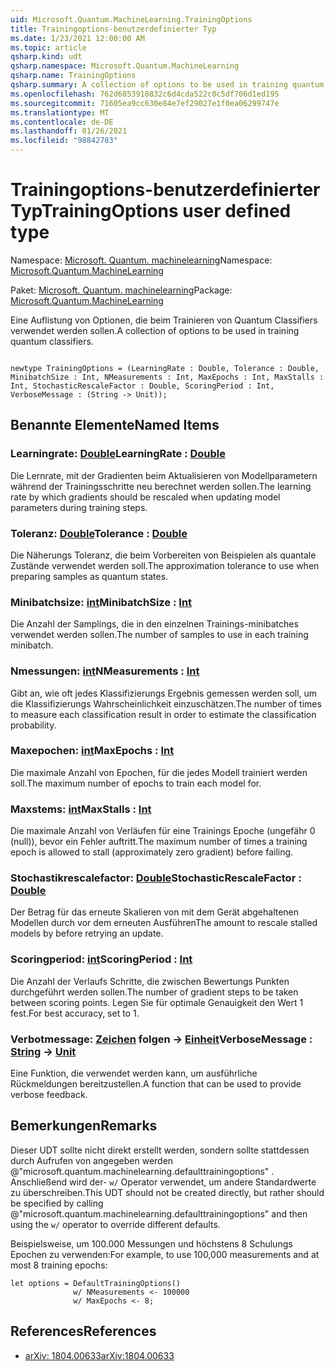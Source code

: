 ```yaml
---
uid: Microsoft.Quantum.MachineLearning.TrainingOptions
title: Trainingoptions-benutzerdefinierter Typ
ms.date: 1/23/2021 12:00:00 AM
ms.topic: article
qsharp.kind: udt
qsharp.namespace: Microsoft.Quantum.MachineLearning
qsharp.name: TrainingOptions
qsharp.summary: A collection of options to be used in training quantum classifiers.
ms.openlocfilehash: 762d6853910832c6d4cda522c0c5df706d1ed195
ms.sourcegitcommit: 71605ea9cc630e84e7ef29027e1f0ea06299747e
ms.translationtype: MT
ms.contentlocale: de-DE
ms.lasthandoff: 01/26/2021
ms.locfileid: "98842783"
---
```

# <a name="trainingoptions-user-defined-type"></a><span data-ttu-id="1d321-102">Trainingoptions-benutzerdefinierter Typ</span><span class="sxs-lookup"><span data-stu-id="1d321-102">TrainingOptions user defined type</span></span>

<span data-ttu-id="1d321-103">Namespace: [Microsoft. Quantum. machinelearning](xref:Microsoft.Quantum.MachineLearning)</span><span class="sxs-lookup"><span data-stu-id="1d321-103">Namespace: [Microsoft.Quantum.MachineLearning](xref:Microsoft.Quantum.MachineLearning)</span></span>

<span data-ttu-id="1d321-104">Paket: [Microsoft. Quantum. machinelearning](https://nuget.org/packages/Microsoft.Quantum.MachineLearning)</span><span class="sxs-lookup"><span data-stu-id="1d321-104">Package: [Microsoft.Quantum.MachineLearning](https://nuget.org/packages/Microsoft.Quantum.MachineLearning)</span></span>


<span data-ttu-id="1d321-105">Eine Auflistung von Optionen, die beim Trainieren von Quantum Classifiers verwendet werden sollen.</span><span class="sxs-lookup"><span data-stu-id="1d321-105">A collection of options to be used in training quantum classifiers.</span></span>

```qsharp

newtype TrainingOptions = (LearningRate : Double, Tolerance : Double, MinibatchSize : Int, NMeasurements : Int, MaxEpochs : Int, MaxStalls : Int, StochasticRescaleFactor : Double, ScoringPeriod : Int, VerboseMessage : (String -> Unit));
```



## <a name="named-items"></a><span data-ttu-id="1d321-106">Benannte Elemente</span><span class="sxs-lookup"><span data-stu-id="1d321-106">Named Items</span></span>

### <a name="learningrate--double"></a><span data-ttu-id="1d321-107">Learningrate: [Double](xref:microsoft.quantum.lang-ref.double)</span><span class="sxs-lookup"><span data-stu-id="1d321-107">LearningRate : [Double](xref:microsoft.quantum.lang-ref.double)</span></span>

<span data-ttu-id="1d321-108">Die Lernrate, mit der Gradienten beim Aktualisieren von Modellparametern während der Trainingsschritte neu berechnet werden sollen.</span><span class="sxs-lookup"><span data-stu-id="1d321-108">The learning rate by which gradients should be rescaled when updating model parameters during training steps.</span></span>
### <a name="tolerance--double"></a><span data-ttu-id="1d321-109">Toleranz: [Double](xref:microsoft.quantum.lang-ref.double)</span><span class="sxs-lookup"><span data-stu-id="1d321-109">Tolerance : [Double](xref:microsoft.quantum.lang-ref.double)</span></span>

<span data-ttu-id="1d321-110">Die Näherungs Toleranz, die beim Vorbereiten von Beispielen als quantale Zustände verwendet werden soll.</span><span class="sxs-lookup"><span data-stu-id="1d321-110">The approximation tolerance to use when preparing samples as quantum states.</span></span>
### <a name="minibatchsize--int"></a><span data-ttu-id="1d321-111">Minibatchsize: [int](xref:microsoft.quantum.lang-ref.int)</span><span class="sxs-lookup"><span data-stu-id="1d321-111">MinibatchSize : [Int](xref:microsoft.quantum.lang-ref.int)</span></span>

<span data-ttu-id="1d321-112">Die Anzahl der Samplings, die in den einzelnen Trainings-minibatches verwendet werden sollen.</span><span class="sxs-lookup"><span data-stu-id="1d321-112">The number of samples to use in each training minibatch.</span></span>
### <a name="nmeasurements--int"></a><span data-ttu-id="1d321-113">Nmessungen: [int](xref:microsoft.quantum.lang-ref.int)</span><span class="sxs-lookup"><span data-stu-id="1d321-113">NMeasurements : [Int](xref:microsoft.quantum.lang-ref.int)</span></span>

<span data-ttu-id="1d321-114">Gibt an, wie oft jedes Klassifizierungs Ergebnis gemessen werden soll, um die Klassifizierungs Wahrscheinlichkeit einzuschätzen.</span><span class="sxs-lookup"><span data-stu-id="1d321-114">The number of times to measure each classification result in order to estimate the classification probability.</span></span>
### <a name="maxepochs--int"></a><span data-ttu-id="1d321-115">Maxepochen: [int](xref:microsoft.quantum.lang-ref.int)</span><span class="sxs-lookup"><span data-stu-id="1d321-115">MaxEpochs : [Int](xref:microsoft.quantum.lang-ref.int)</span></span>

<span data-ttu-id="1d321-116">Die maximale Anzahl von Epochen, für die jedes Modell trainiert werden soll.</span><span class="sxs-lookup"><span data-stu-id="1d321-116">The maximum number of epochs to train each model for.</span></span>
### <a name="maxstalls--int"></a><span data-ttu-id="1d321-117">Maxstems: [int](xref:microsoft.quantum.lang-ref.int)</span><span class="sxs-lookup"><span data-stu-id="1d321-117">MaxStalls : [Int](xref:microsoft.quantum.lang-ref.int)</span></span>

<span data-ttu-id="1d321-118">Die maximale Anzahl von Verläufen für eine Trainings Epoche (ungefähr 0 (null)), bevor ein Fehler auftritt.</span><span class="sxs-lookup"><span data-stu-id="1d321-118">The maximum number of times a training epoch is allowed to stall (approximately zero gradient) before failing.</span></span>
### <a name="stochasticrescalefactor--double"></a><span data-ttu-id="1d321-119">Stochastikrescalefactor: [Double](xref:microsoft.quantum.lang-ref.double)</span><span class="sxs-lookup"><span data-stu-id="1d321-119">StochasticRescaleFactor : [Double](xref:microsoft.quantum.lang-ref.double)</span></span>

<span data-ttu-id="1d321-120">Der Betrag für das erneute Skalieren von mit dem Gerät abgehaltenen Modellen durch vor dem erneuten Ausführen</span><span class="sxs-lookup"><span data-stu-id="1d321-120">The amount to rescale stalled models by before retrying an update.</span></span>
### <a name="scoringperiod--int"></a><span data-ttu-id="1d321-121">Scoringperiod: [int](xref:microsoft.quantum.lang-ref.int)</span><span class="sxs-lookup"><span data-stu-id="1d321-121">ScoringPeriod : [Int](xref:microsoft.quantum.lang-ref.int)</span></span>

<span data-ttu-id="1d321-122">Die Anzahl der Verlaufs Schritte, die zwischen Bewertungs Punkten durchgeführt werden sollen.</span><span class="sxs-lookup"><span data-stu-id="1d321-122">The number of gradient steps to be taken between scoring points.</span></span>
<span data-ttu-id="1d321-123">Legen Sie für optimale Genauigkeit den Wert 1 fest.</span><span class="sxs-lookup"><span data-stu-id="1d321-123">For best accuracy, set to 1.</span></span>
### <a name="verbosemessage--string---unit"></a><span data-ttu-id="1d321-124">Verbotmessage: [Zeichen](xref:microsoft.quantum.lang-ref.string) folgen -> [Einheit](xref:microsoft.quantum.lang-ref.unit)</span><span class="sxs-lookup"><span data-stu-id="1d321-124">VerboseMessage : [String](xref:microsoft.quantum.lang-ref.string) -> [Unit](xref:microsoft.quantum.lang-ref.unit)</span></span>

<span data-ttu-id="1d321-125">Eine Funktion, die verwendet werden kann, um ausführliche Rückmeldungen bereitzustellen.</span><span class="sxs-lookup"><span data-stu-id="1d321-125">A function that can be used to provide verbose feedback.</span></span>

## <a name="remarks"></a><span data-ttu-id="1d321-126">Bemerkungen</span><span class="sxs-lookup"><span data-stu-id="1d321-126">Remarks</span></span>

<span data-ttu-id="1d321-127">Dieser UDT sollte nicht direkt erstellt werden, sondern sollte stattdessen durch Aufrufen von angegeben werden @"microsoft.quantum.machinelearning.defaulttrainingoptions" . Anschließend wird der- `w/` Operator verwendet, um andere Standardwerte zu überschreiben.</span><span class="sxs-lookup"><span data-stu-id="1d321-127">This UDT should not be created directly, but rather should be specified by calling @"microsoft.quantum.machinelearning.defaulttrainingoptions" and then using the `w/` operator to override different defaults.</span></span>

<span data-ttu-id="1d321-128">Beispielsweise, um 100.000 Messungen und höchstens 8 Schulungs Epochen zu verwenden:</span><span class="sxs-lookup"><span data-stu-id="1d321-128">For example, to use 100,000 measurements and at most 8 training epochs:</span></span>

```qsharp
let options = DefaultTrainingOptions()
              w/ NMeasurements <- 100000
              w/ MaxEpochs <- 8;
```

## <a name="references"></a><span data-ttu-id="1d321-129">References</span><span class="sxs-lookup"><span data-stu-id="1d321-129">References</span></span>

- [<span data-ttu-id="1d321-130">arXiv: 1804.00633</span><span class="sxs-lookup"><span data-stu-id="1d321-130">arXiv:1804.00633</span></span>](https://arxiv.org/abs/1804.00633)